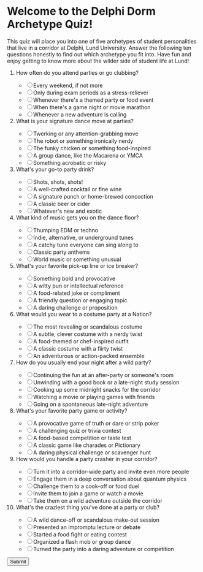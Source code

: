 
<html>
<head>
	<title>Delphi Dorm Party Archetype Quiz proudly presented by ChatGPT</title>
</head>
<body>
	<h1>Welcome to the Delphi Dorm Archetype Quiz!</h1>
	<p>This quiz will place you into one of five archetypes of student personalities that live in a corridor at Delphi, Lund University. Answer the following ten questions honestly to find out which archetype you fit into. Have fun and enjoy getting to know more about the wilder side of student life at Lund!</p>
	<ol>
		<li>How often do you attend parties or go clubbing?</li>
		<ul>
			<li><input type="radio" name="question1" value="a">Every weekend, if not more</li>
			<li><input type="radio" name="question1" value="b">Only during exam periods as a stress-reliever</li>
			<li><input type="radio" name="question1" value="c">Whenever there's a themed party or food event</li>
			<li><input type="radio" name="question1" value="d">When there's a game night or movie marathon</li>
			<li><input type="radio" name="question1" value="e">Whenever a new adventure is calling</li>
		</ul>
		<li>What is your signature dance move at parties?</li>
		<ul>
			<li><input type="radio" name="question2" value="a">Twerking or any attention-grabbing move</li>
			<li><input type="radio" name="question2" value="b">The robot or something ironically nerdy</li>
			<li><input type="radio" name="question2" value="c">The funky chicken or something food-inspired</li>
			<li><input type="radio" name="question2" value="d">A group dance, like the Macarena or YMCA</li>
			<li><input type="radio" name="question2" value="e">Something acrobatic or risky</li>
		</ul>
		<li>What's your go-to party drink?</li>
		<ul>
			<li><input type="radio" name="question3" value="a">Shots, shots, shots!</li>
			<li><input type="radio" name="question3" value="b">A well-crafted cocktail or fine wine</li>
			<li><input type="radio" name="question3" value="c">A signature punch or home-brewed concoction</li>
			<li><input type="radio" name="question3" value="d">A classic beer or cider</li>
			<li><input type="radio" name="question3" value="e">Whatever's new and exotic</li>
		</ul>
		<li>What kind of music gets you on the dance floor?</li>
		<ul>
			<li><input type="radio" name="question4" value="a">Thumping EDM or techno</li>
			<li><input type="radio" name="question4" value="b">Indie, alternative, or underground tunes</li>
			<li><input type="radio" name="question4" value="c">A catchy tune everyone can sing along to</li>
			<li><input type="radio" name="question4" value="d">Classic party anthems</li>
			<li><input type="radio" name="question4"value="e">World music or something unusual</li>
</ul>
<li>What's your favorite pick-up line or ice breaker?</li>
<ul>
<li><input type="radio" name="question5" value="a">Something bold and provocative</li>
<li><input type="radio" name="question5" value="b">A witty pun or intellectual reference</li>
<li><input type="radio" name="question5" value="c">A food-related joke or compliment</li>
<li><input type="radio" name="question5" value="d">A friendly question or engaging topic</li>
<li><input type="radio" name="question5" value="e">A daring challenge or proposition</li>
</ul>
<li>What would you wear to a costume party at a Nation?</li>
<ul>
<li><input type="radio" name="question6" value="a">The most revealing or scandalous costume</li>
<li><input type="radio" name="question6" value="b">A subtle, clever costume with a nerdy twist</li>
<li><input type="radio" name="question6" value="c">A food-themed or chef-inspired outfit</li>
<li><input type="radio" name="question6" value="d">A classic costume with a flirty twist</li>
<li><input type="radio" name="question6" value="e">An adventurous or action-packed ensemble</li>
</ul>
<li>How do you usually end your night after a wild party?</li>
<ul>
<li><input type="radio" name="question7" value="a">Continuing the fun at an after-party or someone's room</li>
<li><input type="radio" name="question7" value="b">Unwinding with a good book or a late-night study session</li>
<li><input type="radio" name="question7" value="c">Cooking up some midnight snacks for the corridor</li>
<li><input type="radio" name="question7" value="d">Watching a movie or playing games with friends</li>
<li><input type="radio" name="question7" value="e">Going on a spontaneous late-night adventure</li>
</ul>
<li>What's your favorite party game or activity?</li>
<ul>
<li><input type="radio" name="question8" value="a">A provocative game of truth or dare or strip poker</li>
<li><input type="radio" name="question8" value="b">A challenging quiz or trivia contest</li>
<li><input type="radio" name="question8" value="c">A food-based competition or taste test</li>
<li><input type="radio" name="question8" value="d">A classic game like charades or Pictionary</li>
<li><input type="radio" name="question8" value="e">A daring physical challenge or scavenger hunt</li>
</ul>
<li>How would you handle a party crasher in your corridor?</li>
<ul>
<li><input type="radio" name="question9" value="a">Turn it into a corridor-wide party and invite even more people</li>
<li><input type="radio" name="question9" value="b">Engage them in a deep conversation about quantum physics</li>
<li><input type="radio" name="question9" value="c">Challenge them to a cook-off or food duel</li>
<li><input type="radio" name="question9" value="d">Invite them to join a game or watch a movie</li>
<li><input type="radio" name="question9" value="e">Take them on a wild adventure outside the corridor</li>
</ul>
<li>What's the craziest thing you've done at a party or club?</li>
<ul>
<li><input type="radio" name="question10" value="a">A wild dance-off or scandalous make-out session</li>
<li><input type="radio" name="question10" value="b">Presented an impromptu lecture or debate</li>
<li><input type="radio" name="question10" value="c">Started a food fight or eating contest</li>
<li><input type="radio" name="question10" value="d">Organized a flash mob or group dance</li>
<li><input type="radio" name="question10" value="e">Turned the party into a daring adventure or competition</li>
</ul>
</ol>
<input type="button" value="Submit" onclick="calculateResult()">

<script>
	function calculateResult() {
		let result = "";
		let aCount = 0;
		let bCount = 0;
		let cCount = 0;
		let dCount = 0;
		let eCount = 0;
		const question1 = document.querySelector('input[name="question1"]:checked').value;
		const question2 = document.querySelector('input[name="question2"]:checked').value;
		const question3 = document.querySelector('input[name="question3"]:checked').value;
		const question4 = document.querySelector('input[name="question4"]:checked').value;
		const question5 = document.querySelector('input[name="question5"]:checked').value;
		const question6 = document.querySelector('input[name="question6"]:checked').value;
		const question7 = document.querySelector('input[name="question7"]:checked').value;
		const question8 = document.querySelector('input[name="question8"]:checked').value;
		const question9 = document.querySelector('input[name="question9"]:checked').value;
		const question10 = document.querySelector('input[name="question10"]:checked').value;

		switch (question1) {
			case "a":
				aCount++;
				break;
			case "b":
				bCount++;
				break;
			case "c":
				cCount++;
				break;
			case "d":
				dCount++;
				break;
			case "e":
				eCount++;
				break;
		}

		switch (question2) {
			case "a":
				aCount++;
				break;
			case "b":
				bCount++;
				break;
			case "c":
				cCount++;
				break;
			case "d":
				dCount++;
				break;
			case "e":
				eCount++;
				break;
		}

		switch (question3) {
			case "a":
				aCount++;
				break;
			case "b":
				bCount++;
				break;
			case "c":
				cCount++;
				break;
			case "d":
				dCount++;
				break;
			case "e":
				eCount++;
				break;
		}

		switch (question4) {
			case ""a":
				aCount++;
				break;
				case "b":
				bCount++;
				break;
				case "c":
				cCount++;
				break;
				case "d":
				dCount++;
				break;
				case "e":
				eCount++;
				break;
				}

		switch (question5) {
			case "a":
				aCount++;
				break;
			case "b":
				bCount++;
				break;
			case "c":
				cCount++;
				break;
			case "d":
				dCount++;
				break;
			case "e":
				eCount++;
				break;
		}

		switch (question6) {
			case "a":
				aCount++;
				break;
			case "b":
				bCount++;
				break;
			case "c":
				cCount++;
				break;
			case "d":
				dCount++;
				break;
			case "e":
				eCount++;
				break;
		}

		switch (question7) {
			case "a":
				aCount++;
				break;
			case "b":
				bCount++;
				break;
			case "c":
				cCount++;
				break;
			case "d":
				dCount++;
				break;
			case "e":
				eCount++;
				break;
		}

		switch (question8) {
			case "a":
				aCount++;
				break;
			case "b":
				bCount++;
				break;
			case "c":
				cCount++;
				break;
			case "d":
				dCount++;
				break;
			case "e":
				eCount++;
				break;
		}

		switch (question9) {
			case "a":
				aCount++;
				break;
			case "b":
				bCount++;
				break;
			case "c":
				cCount++;
				break;
			case "d":
				dCount++;
				break;
			case "e":
				eCount++;
				break;
		}

		switch (question10) {
			case "a":
				aCount++;
				break;
			case "b":
				bCount++;
				break;
			case "c":
				cCount++;
				break;
			case "d":
				dCount++;
				break;
			case "e":
				eCount++;
				break;
		}

		if (aCount > bCount && aCount > cCount && aCount > dCount && aCount > eCount) {
			result = "The Wild Party Animal";
		} else if (bCount > aCount && bCount > cCount && bCount > dCount && bCount > eCount) {
			result = "The Intellectual Partier";
		} else if (cCount > aCount && cCount > bCount && cCount > dCount && cCount > eCount) {
			result = "The Foodie Reveler";
		} else if (dCount > aCount && dCount > bCount && dCount > cCount && dCount > eCount) {
			result = "The Social Gamer";
		} else {
			result = "The Daring Adventurer";
		}

		document.getElementById("result").innerHTML = result;
	}
</script>
</body>
</html>
